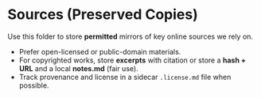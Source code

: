 <!-- status: stub; target: 150+ words -->
<!-- status: stub; target: 150+ words -->
<!-- status: stub; target: 150+ words -->
<!-- status: stub; target: 150+ words -->
<!-- status: stub; target: 150+ words -->
<!-- status: stub; target: 150+ words -->
# Sources (Preserved Copies)

Use this folder to store **permitted** mirrors of key online sources we rely on.
- Prefer open-licensed or public-domain materials.
- For copyrighted works, store **excerpts** with citation or store a **hash + URL** and a local **notes.md** (fair use).
- Track provenance and license in a sidecar `.license.md` file when possible.







